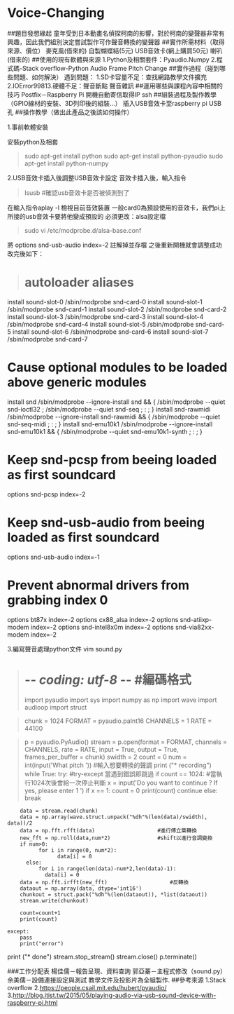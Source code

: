 # Voice-Changing
##題目發想緣起
	童年受到日本動畫名偵探柯南的影響，對於柯南的變聲器非常有興趣，因此我們組別決定嘗試製作可作聲音轉換的變聲器
##實作所需材料（取得來源、價位）
	麥克風(借來的)
	自製蝴蝶結(5元)
	USB音效卡(網上購買50元)
	喇叭(借來的)
##使用的現有軟體與來源
	1.Python及相關套件：Pyaudio.Numpy
	2.程式碼-Stack overflow-Python Audio Frame Pitch Change
##實作過程（碰到哪些問題、如何解決）
	遇到問題：
1.SD卡容量不足：查找網路教學文件擴充
2.IOError99813.硬體不足：聲音斷點
聲音雜訊
##運用哪些與課程內容中相關的技巧
	Postfix－Raspberry Pi 開機自動寄信取得IP
	ssh
##組裝過程及製作教學（GPIO線材的安裝、3D列印後的組裝...）
	插入USB音效卡至raspberry pi USB孔
##操作教學（做出此產品之後該如何操作）
	
1.事前軟體安裝

安裝python及相套
> sudo apt-get install python
> sudo apt-get install python-pyaudio
> sudo apt-get install python-numpy

2.USB音效卡插入後調整USB音效卡設定
音效卡插入後，輸入指令
> lsusb		#確認usb音效卡是否被偵測到了

在輸入指令aplay -l 檢視目前音效裝置
一般card0為預設使用的音效卡，我們pi上所接的usb音效卡要將他變成預設的
必須更改：alsa設定檔
> sudo vi /etc/modprobe.d/alsa-base.conf

將
options snd-usb-audio index=-2  註解掉並存檔
之後重新開機就會調整成功
	改完後如下：
> # autoloader aliases
install sound-slot-0 /sbin/modprobe snd-card-0
install sound-slot-1 /sbin/modprobe snd-card-1
install sound-slot-2 /sbin/modprobe snd-card-2
install sound-slot-3 /sbin/modprobe snd-card-3
install sound-slot-4 /sbin/modprobe snd-card-4
install sound-slot-5 /sbin/modprobe snd-card-5
install sound-slot-6 /sbin/modprobe snd-card-6
install sound-slot-7 /sbin/modprobe snd-card-7
# Cause optional modules to be loaded above generic modules
install snd /sbin/modprobe --ignore-install snd && { /sbin/modprobe --quiet snd-ioctl32 ; /sbin/modprobe --quiet snd-seq ; : ; }
install snd-rawmidi /sbin/modprobe --ignore-install snd-rawmidi && { /sbin/modprobe --quiet snd-seq-midi ; : ; }
install snd-emu10k1 /sbin/modprobe --ignore-install snd-emu10k1 && { /sbin/modprobe --quiet snd-emu10k1-synth ; : ; }
# Keep snd-pcsp from beeing loaded as first soundcard
options snd-pcsp index=-2
# Keep snd-usb-audio from beeing loaded as first soundcard
options snd-usb-audio index=-1
# Prevent abnormal drivers from grabbing index 0
options bt87x index=-2
options cx88_alsa index=-2
options snd-atiixp-modem index=-2
options snd-intel8x0m index=-2
options snd-via82xx-modem index=-2


3.編寫聲音處理python文件
vim sound.py
> # -*- coding: utf-8 -*-					#編碼格式
> import pyaudio
> import sys
> import numpy as np
> import wave
> import audioop
> import struct

> chunk = 1024
> FORMAT = pyaudio.paInt16
> CHANNELS = 1
> RATE = 44100
    
> p = pyaudio.PyAudio()
> stream = p.open(format = FORMAT,
>                 channels = CHANNELS,
                rate = RATE,
                input = True,
                output = True,
                frames_per_buffer = chunk)
swidth = 2
count = 0
num = int(input('What pitch '))				#輸入想要轉換的聲調
print ("* recording")
while True:
    try:							#try-except 當遇到錯誤即跳過
        if count == 1024:					#當執行1024次後會給一次停止判斷
            x = input('Do you want to continue ? If yes, please enter 1 ')
            if x == 1:
                count = 0
                print(count)
                continue
            else:
                break

        data = stream.read(chunk)
        data = np.array(wave.struct.unpack("%dh"%(len(data)/swidth), data))/2 
        data = np.fft.rfft(data)					#進行傅立葉轉換
        new_fft = np.roll(data,num*2)				#shift以進行音調變換
        if num>0:
              for i in range(0, num*2):
                    data[i] = 0
          else:
              for i in range(len(data)-num*2,len(data)-1):
                data[i] = 0
        data = np.fft.irfft(new_fft)					#反轉換
        dataout = np.array(data, dtype='int16')
        chunkout = struct.pack("%dh"%(len(dataout)), *list(dataout)) 
        stream.write(chunkout)

        count=count+1
        print(count)

    except:
        pass
        print("error")

print ("* done")
stream.stop_stream()
stream.close()
p.terminate()

###工作分配表
	楊佳儒－報告呈現、資料查詢
	郭亞蓁－主程式修改（sound.py）
余美儒－設備連接設定與測試
教學文件及投影片為全組製作.
##參考來源
	1.Stack overflow
	2.https://people.csail.mit.edu/hubert/pyaudio/
3.http://blog.itist.tw/2015/05/playing-audio-via-usb-sound-device-with-raspberry-pi.html
